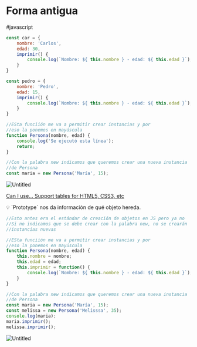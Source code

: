 # Forma antigua
#javascript
```jsx
const car = {
    nombre: 'Carlos',
    edad: 30,
    imprimir() {
        console.log(`Nombre: ${ this.nombre } - edad: ${ this.edad }`);
    }
}

const pedro = {
    nombre: 'Pedro',
    edad: 15,
    imprimir() {
        console.log(`Nombre: ${ this.nombre } - edad: ${ this.edad }`);
    }
}

//ESta funciión me va a permitir crear instancias y por
//eso la ponemos en mayúscula
function Persona(nombre, edad) {
    console.log('Se ejecutó esta línea');
    return;
}

//Con la palabra new indicamos que queremos crear una nueva instancia
//de Persona
const maria = new Persona('María', 15);
```

![Untitled](00%20🌎%20DWEC%202022-2023/03%20UD5%20POO/Anexos/Forma%20antigua%20b9e2e0896b894182849930bbc86b28dd/Untitled.png)

[Can I use... Support tables for HTML5, CSS3, etc](https://caniuse.com/)

<aside>
💡 `Prototype` nos da información de qué objeto hereda.

</aside>

```jsx
//Esto antes era el estándar de creación de objetos en JS pero ya no
//Si no indicamos que se debe crear con la palabra new, no se crearán
//instancias nuevas

//ESta funciión me va a permitir crear instancias y por
//eso la ponemos en mayúscula
function Persona(nombre, edad) {
    this.nombre = nombre;
    this.edad = edad;
    this.imprimir = function() {
        console.log(`Nombre: ${ this.nombre } - edad: ${ this.edad }`);
    }
}

//Con la palabra new indicamos que queremos crear una nueva instancia
//de Persona
const maria = new Persona('María', 15);
const melissa = new Persona('Melisssa', 35);
console.log(maria);
maria.imprimir();
melissa.imprimir();
```

![Untitled](00%20🌎%20DWEC%202022-2023/03%20UD5%20POO/Anexos/Forma%20antigua%20b9e2e0896b894182849930bbc86b28dd/Untitled%201.png)